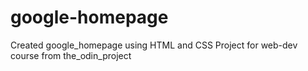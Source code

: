 # google-homepage
Created google_homepage using HTML and CSS 
Project for web-dev course from the_odin_project
